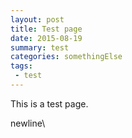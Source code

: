 ```yaml
---
layout: post
title: Test page
date: 2015-08-19 
summary: test
categories: somethingElse
tags: 
 - test
---
```

This is a test page.

newline\

